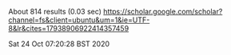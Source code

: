 About 814 results (0.03 sec)
https://scholar.google.com/scholar?channel=fs&client=ubuntu&um=1&ie=UTF-8&lr&cites=17938906922414357459

Sat 24 Oct 07:20:28 BST 2020

